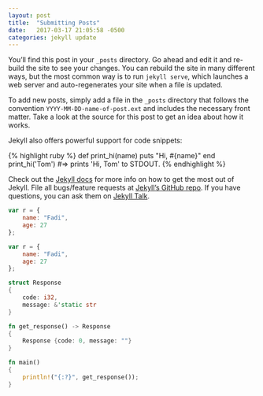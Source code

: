 ```yaml
---
layout: post
title:  "Submitting Posts"
date:   2017-03-17 21:05:58 -0500
categories: jekyll update
---
```

You’ll find this post in your `_posts` directory. Go ahead and edit it and re-build the site to see your changes. You can rebuild the site in many different ways, but the most common way is to run `jekyll serve`, which launches a web server and auto-regenerates your site when a file is updated.

To add new posts, simply add a file in the `_posts` directory that follows the convention `YYYY-MM-DD-name-of-post.ext` and includes the necessary front matter. Take a look at the source for this post to get an idea about how it works.

Jekyll also offers powerful support for code snippets:

{% highlight ruby %}
def print_hi(name)
  puts "Hi, #{name}"
end
print_hi('Tom')
#=> prints 'Hi, Tom' to STDOUT.
{% endhighlight %}

Check out the [Jekyll docs][jekyll-docs] for more info on how to get the most out of Jekyll. File all bugs/feature requests at [Jekyll’s GitHub repo][jekyll-gh]. If you have questions, you can ask them on [Jekyll Talk][jekyll-talk].

```js
var r = {
	name: "Fadi",
	age: 27
};
```

```javascript
var r = {
	name: "Fadi",
	age: 27
};
```

```rust
struct Response
{
	code: i32,
	message: &'static str
}

fn get_response() -> Response
{
	Response {code: 0, message: ""}
}

fn main()
{
	println!("{:?}", get_response());
}
```

[jekyll-docs]: https://jekyllrb.com/docs/home
[jekyll-gh]:   https://github.com/jekyll/jekyll
[jekyll-talk]: https://talk.jekyllrb.com/
